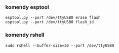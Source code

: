 ### komendy esptool

    esptool.py --port /dev/ttyUSB0 erase flash
    esptool.py --port /dev/ttyUSB0 flash_id


### komendy rshell

    sudo rshell --buffer-size=30 --port /dev/ttyUSB0 

